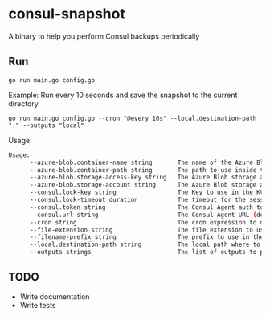 # consul-snapshot

A binary to help you perform Consul backups periodically

## Run

`go run main.go config.go`

Example: Run every 10 seconds and save the snapshot to the current directory

`go run main.go config.go --cron "@every 10s" --local.destination-path "." --outputs "local"`

Usage:

```bash
Usage:
      --azure-blob.container-name string       The name of the Azure Blob container to use
      --azure-blob.container-path string       The path to use inside the Azure Blob container
      --azure-blob.storage-access-key string   The Azure Blob storage access key to use
      --azure-blob.storage-account string      The Azure Blob storage account to use
      --consul.lock-key string                 The Key to use in the KV lock (default "consul-snapshot/.lock")
      --consul.lock-timeout duration           The timeout for the session lock (default 10m0s)
      --consul.token string                    The Consul Agent auth token
      --consul.url string                      The Consul Agent URL (default "http://127.0.0.1:8500")
      --cron string                            The cron expression to define when to run (default "@every 1h")
      --file-extension string                  The file extension to use in the snapshot name (default ".snap")
      --filename-prefix string                 The prefix to use in the snapshot name (default "consul-snapshot-")
      --local.destination-path string          The local path where to save the snapshots
      --outputs strings                        The list of outputs to push the snapshot to
```

## TODO

* Write documentation
* Write tests